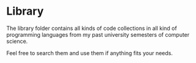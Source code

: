 # Library

The library folder contains all kinds of code collections in all kind of
programming languages from my past university semesters of computer science.

Feel free to search them and use them if anything fits your needs.
